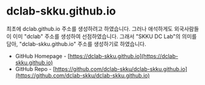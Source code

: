 # dclab-skku.github.io

최초에 dclab.github.io 주소를 생성하려고 하였습니다. 그러나 애석하게도 외국사람들이 이미 "dclab" 주소를 생성하여 선점하였습니다. 그래서  "SKKU DC Lab"의 의미를 담아, "dclab-skku.github.io" 주소를 생성하기로 하였습니다. 

* GitHub Homepage - [https://dclab-skku.github.io](https://dclab-skku.github.io)
* GitHub Repo - [https://github.com/dclab-skku/dclab-skku.github.io](https://github.com/dclab-skku/dclab-skku.github.io)
